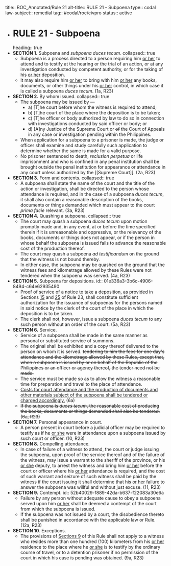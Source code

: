 title:: ROC_Annotated/Rule 21
alt-title:: RULE 21 - Subpoena
type:: codal
law-subject:: remedial
tag:: #codal/roc/civpro
status:: active

- # RULE 21 - Subpoena
  heading:: true
- **SECTION 1.** Subpoena and *subpoena duces tecum*.
  collapsed:: true
	- Subpoena is a process directed to a person requiring him <ins>or her</ins> to attend and to testify at the hearing or the trial of an action, or at any investigation conducted by competent authority, or for the taking of his <ins>or her</ins> deposition.
	- It may also require him <ins>or her</ins> to bring with him <ins>or her</ins> any books, documents, or other things under his <ins>or her</ins> control, in which case it is called a subpoena *duces tecum*. (1a, R23)
- **SECTION 2.** By whom issued.
  collapsed:: true
	- The subpoena may be issued by —
		- a) [T]he court before whom the witness is required to attend;
		- b) [T]he court of the place where the deposition is to be taken;
		- c) [T]he officer or body authorized by law to do so in connection with investigations conducted by said officer or body; or
		- d) [A]ny Justice of the Supreme Court or ~~of~~ the Court of Appeals in any case or investigation pending within the Philippines.
	- When application for a subpoena to a prisoner is made, the judge or officer shall examine and study carefully such application to determine whether the same is made for a valid purpose.
	- No prisoner sentenced to death, *reclusion perpetua* or life imprisonment and who is confined in any penal institution shall be brought outside the penal institution for appearance or attendance in any court unless authorized by the [[Supreme Court]]. (2a, R23)
- **SECTION 3.** Form and contents.
  collapsed:: true
	- A subpoena shall state the name of the court and the title of the action or investigation, shall be directed to the person whose attendance is required, and in the case of a subpoena *duces tecum*, it shall also contain a reasonable description of the books, documents or things demanded which must appear to the court *prima facie* relevant. (3a, R23)
- **SECTION 4.** Quashing a subpoena.
  collapsed:: true
	- The court may quash a subpoena *duces tecum* upon motion promptly made and, in any event, at or before the time specified therein if it is unreasonable and oppressive, or the relevancy of the books, documents or things does not appear, or if the person in whose behalf the subpoena is issued fails to advance the reasonable cost of the production thereof.
	- The court may quash a subpoena *ad testificandum* on the ground that the witness is not bound thereby.
	- In either case, the subpoena may be quashed on the ground that the witness fees and kilometrage allowed by these Rules were not tendered when the subpoena was served. (4a, R23)
- **SECTION 5.** Subpoena for depositions.
  id:: 01e336a3-3b6c-4906-8494-c64e62935490
	- Proof of service of a notice to take a deposition, as provided in Sections [15](logseq://graph/OBSIDIAN?block-id=54cd8a54-4be2-49d1-b2fd-2131c680bbb2) and [25](logseq://graph/OBSIDIAN?block-id=e6e473d1-de40-47d8-a79d-da6de9578629) of Rule 23, shall constitute sufficient authorization for the issuance of subpoenas for the persons named in said notice by the clerk of the court of the place in which the deposition is to be taken.
	- The clerk shall not, however, issue a subpoena *duces tecum* to any such person without an order of the court. (5a, R23)
- **SECTION 6.** Service.
	- Service of a subpoena shall be made in the same manner as personal or substituted service of summons.
	- The original shall be exhibited and a copy thereof delivered to the person on whom it is served. ~~tendering to him the fees for one day's attendance and the kilometrage allowed by these Rules, except that, when a subpoena is issued by or on behalf of the Republic of the Philippines or an officer or agency thereof, the tender need not be made.~~
	- The service must be made so as to allow the witness a reasonable time for preparation and travel to the place of attendance.
	- <ins>Costs for court attendance and the production of documents and other materials subject of the subpoena shall be tendered or charged accordingly.</ins> (6a)
	- ~~If the subpoena is *duces tecum*, the reasonable cost of producing the books, documents or things demanded shall also be tendered. (6a, R23)~~
- **SECTION 7.** Personal appearance in court.
	- A person present in court before a judicial officer may be required to testify as if he <ins>or she</ins> were in attendance upon a subpoena issued by such court or officer. (10, R23)
- **SECTION 8.** Compelling attendance.
	- In case of failure of a witness to attend, the court or judge issuing the subpoena, upon proof of the service thereof and of the failure of the witness, may issue a warrant to the sheriff of the province, or his <ins>or she</ins> deputy, to arrest the witness and bring him <ins>or her</ins> before the court or officer where his <ins>or her</ins> attendance is required, and the cost of such warrant and seizure of such witness shall be paid by the witness if the court issuing it shall determine that his <ins>or her</ins> failure to answer the subpoena was willful and without just excuse. (11, R23)
- **SECTION 9.** Contempt.
  id:: 52b40029-f889-42da-b637-f22083a30e6a
	- Failure by any person without adequate cause to obey a subpoena served upon him <ins>or her</ins> shall be deemed a contempt of the court from which the subpoena is issued.
	- If the subpoena was not issued by a court, the disobedience thereto shall be punished in accordance with the applicable law or Rule. (12a, R23)
- **SECTION 10**. Exceptions.
	- The provisions of [Sections 9](logseq://graph/OBSIDIAN?block-id=52b40029-f889-42da-b637-f22083a30e6a) of this Rule shall not apply to a witness who resides more than one hundred (100) kilometers from his <ins>or her</ins> residence to the place where he <ins>or she</ins> is to testify by the ordinary course of travel, or to a detention prisoner if no permission of the court in which his case is pending was obtained. (9a, R23)
